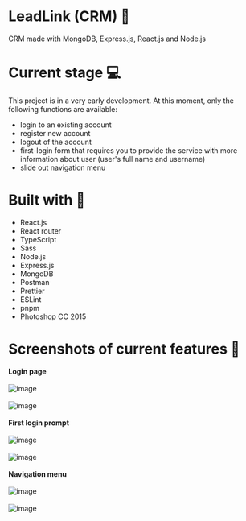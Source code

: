 # LeadLink (CRM) 🔗
CRM made with MongoDB, Express.js, React.js and Node.js

# Current stage 💻
This project is in a very early development. At this moment, only the following functions are available: 

<ul>
  <li>login to an existing account</li>
  <li>register new account</li>
  <li>logout of the account</li>
  <li>first-login form that requires you to provide the service with more information about user (user's full name and username)</li>
  <li>slide out navigation menu</li>
</ul>

# Built with 🔨

<ul>
  <li>React.js</li>
  <li>React router</li>
  <li>TypeScript</li>
  <li>Sass</li>
  <li>Node.js</li>
  <li>Express.js</li>
  <li>MongoDB</li>
  <li>Postman</li>
  <li>Prettier</li>
  <li>ESLint</li>
  <li>pnpm</li>  
  <li>Photoshop CC 2015</li>
</ul>

# Screenshots of current features 📸

<b>Login page</b>
</br>
</br>
![image](https://github.com/ppuhacz/crm-mern/assets/121962027/bc912219-a348-431e-b79a-381d6cc58f10)
</br>
</br>
![image](https://github.com/ppuhacz/crm-mern/assets/121962027/ed265163-a79c-4d25-bf90-8eb0f642c5df)
</br>
</br>
<b>First login prompt</b>
</br>
</br>
![image](https://github.com/ppuhacz/crm-mern/assets/121962027/b9028d8d-72da-4a1e-b89a-666c35231360)
</br>
</br>
![image](https://github.com/ppuhacz/crm-mern/assets/121962027/85de28a1-26a3-4342-ba06-e0f6876f95cf)
</br>
</br>
<b>Navigation menu</b>
</br>
</br>
![image](https://github.com/ppuhacz/crm-mern/assets/121962027/25eb9b86-5c73-45c5-bd96-fe83f0892ae5)
</br>
</br>
![image](https://github.com/ppuhacz/crm-mern/assets/121962027/c44ac5a8-a4e1-44ce-a42e-75e10d5274bc)

<!-- 
# Get started 🤓

If you want to start the project on your device you have to: 
<ol>
  <li>Clone git repo,</li>
  <li>Navigate to "backend" folder,</li>
  <li>run <code>npm install</code>,</li>
  <li>start the server using <code>nodemon index.ts</code>,</li>
  <li>go back to root directory and navigate to frontend folder,</li>
  <li>run pnpm install followed by pnpm start,</li>
  <li>the project should now be running!</li>
</ol> -->
